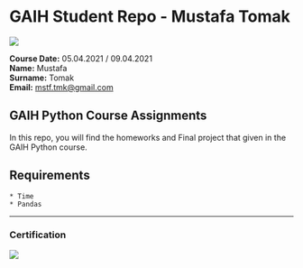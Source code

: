 # GAIH Student Repo - Mustafa Tomak
![](img/newlogo.png)

**Course Date:** 05.04.2021 / 09.04.2021  
**Name:** Mustafa  
**Surname:** Tomak  
**Email:** mstf.tmk@gmail.com  

## GAIH Python Course Assignments
In this repo, you will find the homeworks and Final project that given in the GAIH Python course.

## Requirements
```
* Time
* Pandas
```
---

### Certification
![](img/TopLearnerCertificate.png)

